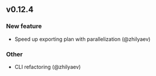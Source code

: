## v0.12.4

### New feature

* Speed up exporting plan with parallelization (@zhilyaev)

### Other

* CLI refactoring (@zhilyaev)


